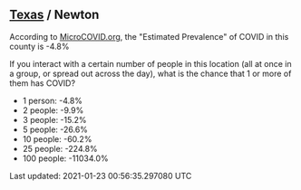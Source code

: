 
## [Texas](/united-states/texas) / Newton

According to [MicroCOVID.org](http://microcovid.org),
the "Estimated Prevalence" of COVID in this county is -4.8%

If you interact with a certain number of people in this location
(all at once in a group, or spread out across the day), what is the chance that
1 or more of them has COVID?

- 1 person: -4.8%
- 2 people: -9.9%
- 3 people: -15.2%
- 5 people: -26.6%
- 10 people: -60.2%
- 25 people: -224.8%
- 100 people: -11034.0%

Last updated: 2021-01-23 00:56:35.297080 UTC
